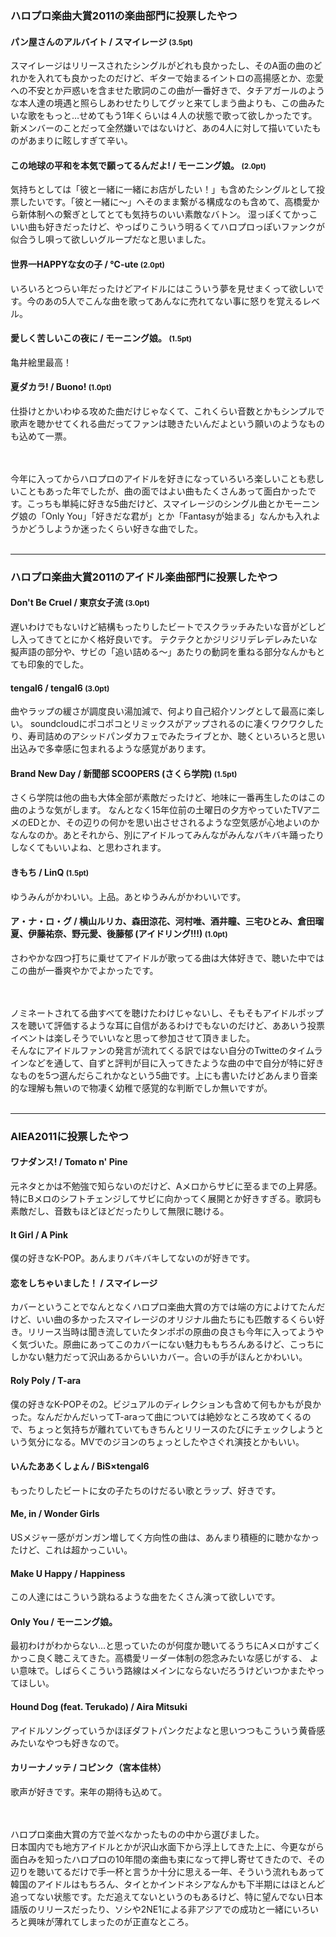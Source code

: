 ### ハロプロ楽曲大賞2011の楽曲部門に投票したやつ

#### パン屋さんのアルバイト / スマイレージ <small>(3.5pt)</small>
スマイレージはリリースされたシングルがどれも良かったし、そのA面の曲のどれかを入れても良かったのだけど、ギターで始まるイントロの高揚感とか、恋愛への不安とか戸惑いを含ませた歌詞のこの曲が一番好きで、タチアガールのような本人達の境遇と照らしあわせたりしてグッと来てしまう曲よりも、この曲みたいな歌をもっと…せめてもう1年くらいは４人の状態で歌って欲しかったです。新メンバーのことだって全然嫌いではないけど、あの4人に対して描いていたものがあまりに眩しすぎて辛い。 

#### この地球の平和を本気で願ってるんだよ! / モーニング娘。 <small>(2.0pt)</small>
気持ちとしては「彼と一緒に一緒にお店がしたい！」も含めたシングルとして投票したいです。「彼と一緒に～」へそのまま繋がる構成なのも含めて、高橋愛から新体制への繋ぎとしてとても気持ちのいい素敵なバトン。
湿っぽくてかっこいい曲も好きだったけど、やっぱりこういう明るくてハロプロっぽいファンクが似合うし唄って欲しいグループだなと思いました。  

#### 世界一HAPPYな女の子 / ℃-ute <small>(2.0pt)</small>
いろいろとつらい年だったけどアイドルにはこういう夢を見せまくって欲しいです。今のあの5人でこんな曲を歌ってあんなに売れてない事に怒りを覚えるレベル。

#### 愛しく苦しいこの夜に / モーニング娘。 <small>(1.5pt)</small>
亀井絵里最高！

#### 夏ダカラ! / Buono! <small>(1.0pt)</small>
仕掛けとかいわゆる攻めた曲だけじゃなくて、これくらい音数とかもシンプルで歌声を聴かせてくれる曲だってファンは聴きたいんだよという願いのようなものも込めて一票。

<br><br>
今年に入ってからハロプロのアイドルを好きになっていろいろ楽しいことも悲しいこともあった年でしたが、曲の面ではよい曲もたくさんあって面白かったです。こっちも単純に好きな5曲だけど、スマイレージのシングル曲とかモーニング娘の「Only You」「好きだな君が」とか「Fantasyが始まる」なんかも入れようかどうしようか迷ったくらい好きな曲でした。
<br><br>

* * *

### ハロプロ楽曲大賞2011のアイドル楽曲部門に投票したやつ

#### Don't Be Cruel / 東京女子流 <small>(3.0pt)</small>
遅いわけでもないけど結構もったりしたビートでスクラッチみたいな音がどしどし入ってきてとにかく格好良いです。
テクテクとかジリジリデレデレみたいな擬声語の部分や、サビの「追い詰める〜」あたりの動詞を重ねる部分なんかもとても印象的でした。

#### tengal6 / tengal6 <small>(3.0pt)</small>
曲やラップの緩さが調度良い湯加減で、何より自己紹介ソングとして最高に楽しい。
soundcloudにポコポコとリミックスがアップされるのに凄くワクワクしたり、寿司詰めのアシッドパンダカフェでみたライブとか、聴くといろいろと思い出込みで多幸感に包まれるような感覚があります。

#### Brand New Day / 新聞部 SCOOPERS (さくら学院) <small>(1.5pt)</small>
さくら学院は他の曲も大体全部が素敵だったけど、地味に一番再生したのはこの曲のような気がします。
なんとなく15年位前の土曜日の夕方やっていたTVアニメのEDとか、その辺りの何かを思い出させされるような空気感が心地よいのかなんなのか。あとそれから、別にアイドルってみんながみんなバキバキ踊ったりしなくてもいいよね、と思わされます。

#### きもち / LinQ <small>(1.5pt)</small>
ゆうみんがかわいい。上品。あとゆうみんがかわいいです。

#### ア・ナ・ロ・グ / 横山ルリカ、森田涼花、河村唯、酒井瞳、三宅ひとみ、倉田瑠夏、伊藤祐奈、野元愛、後藤郁 (アイドリング!!!) <small>(1.0pt)</small>
さわやかな四つ打ちに乗せてアイドルが歌ってる曲は大体好きで、聴いた中ではこの曲が一番爽やかでよかったです。

<br><br>
ノミネートされてる曲すべてを聴けたわけじゃないし、そもそもアイドルポップスを聴いて評価するような耳に自信があるわけでもないのだけど、ああいう投票イベントは楽しそうでいいなと思って参加させて頂きました。<br>
そんなにアイドルファンの発言が流れてくる訳ではない自分のTwitteのタイムラインなどを通して、自ずと評判が目に入ってきたような曲の中で自分が特に好きなものを5つ選んだらこれかなという5曲です。上にも書いたけどあんまり音楽的な理解も無いので物凄く幼稚で感覚的な判断でしか無いですが。
<br><br>
***

### AIEA2011に投票したやつ

#### ワナダンス! / Tomato n' Pine
元ネタとかは不勉強で知らないのだけど、Aメロからサビに至るまでの上昇感。特にBメロのシフトチェンジしてサビに向かってく展開とか好きすぎる。歌詞も素敵だし、音数もほどほどだったりして無限に聴ける。<br>

#### It Girl / A Pink
僕の好きなK-POP。あんまりバキバキしてないのが好きです。

#### 恋をしちゃいました！ / スマイレージ
カバーということでなんとなくハロプロ楽曲大賞の方では端の方によけてたんだけど、いい曲の多かったスマイレージのオリジナル曲たちにも匹敵するくらい好き。リリース当時は聞き流していたタンポポの原曲の良さも今年に入ってようやく気づいた。原曲にあってこのカバーにない魅力ももちろんあるけど、こっちにしかない魅力だって沢山あるからいいカバー。合いの手がほんとかわいい。

#### Roly Poly / T-ara
僕の好きなK-POPその2。ビジュアルのディレクションも含めて何もかもが良かった。なんだかんだいってT-araって曲については絶妙なところ攻めてくるので、ちょっと気持ちが離れていてもきちんとリリースのたびにチェックしようという気分になる。MVでのジヨンのちょっとしたやさぐれ演技とかもいい。

#### いんたああくしょん / BiS×tengal6
もったりしたビートに女の子たちのけだるい歌とラップ、好きです。

#### Me, in / Wonder Girls
USメジャー感がガンガン増してく方向性の曲は、あんまり積極的に聴かなかったけど、これは超かっこいい。

#### Make U Happy / Happiness
この人達にはこういう跳ねるような曲をたくさん演って欲しいです。

#### Only You / モーニング娘。
最初わけがわからない…と思っていたのが何度か聴いてるうちにAメロがすごくかっこ良く聴こえてきた。高橋愛リーダー体制の怨念みたいな感じがする、 よい意味で。しばらくこういう路線はメインにならないだろうけどいつかまたやってほしい。

#### Hound Dog (feat. Terukado) / Aira Mitsuki
アイドルソングっていうかほぼダフトパンクだよなと思いつつもこういう黄昏感みたいなやつも好きなので。

#### カリーナノッテ / コピンク（宮本佳林）
歌声が好きです。来年の期待も込めて。

<br><br>
ハロプロ楽曲大賞の方で並べなかったものの中から選びました。<br>
日本国内でも地方アイドルとかが沢山水面下から浮上してきた上に、今更ながら面白みを知ったハロプロの10年間の楽曲も束になって押し寄せてきたので、その辺りを聴いてるだけで手一杯と言うか十分に思える一年、そういう流れもあって韓国のアイドルはもちろん、タイとかインドネシアなんかも下半期にはほとんど追ってない状態です。ただ追えてないというのもあるけど、特に望んでない日本語版のリリースだったり、ソシや2NE1による非アジアでの成功と一緒にいろいろと興味が薄れてしまったのが正直なところ。
